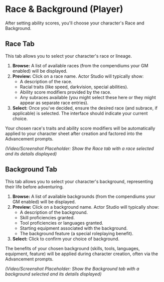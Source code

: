 # Race & Background (Player)

After setting ability scores, you'll choose your character's Race and Background.

## Race Tab

This tab allows you to select your character's race or lineage.

1.  **Browse:** A list of available races (from the compendiums your GM enabled) will be displayed.
2.  **Preview:** Click on a race name. Actor Studio will typically show:
    -   A description of the race.
    -   Racial traits (like speed, darkvision, special abilities).
    -   Ability score modifiers provided by the race.
    -   Any subraces available (you might select these here or they might appear as separate race entries).
3.  **Select:** Once you've decided, ensure the desired race (and subrace, if applicable) is selected. The interface should indicate your current choice.

Your chosen race's traits and ability score modifiers will be automatically applied to your character sheet after creation and factored into the Advancement prompts.

*(Video/Screenshot Placeholder: Show the Race tab with a race selected and its details displayed)*

## Background Tab

This tab allows you to select your character's background, representing their life before adventuring.

1.  **Browse:** A list of available backgrounds (from the compendiums your GM enabled) will be displayed.
2.  **Preview:** Click on a background name. Actor Studio will typically show:
    -   A description of the background.
    -   Skill proficiencies granted.
    -   Tool proficiencies or languages granted.
    -   Starting equipment associated with the background.
    -   The background feature (a special roleplaying benefit).
3.  **Select:** Click to confirm your choice of background.

The benefits of your chosen background (skills, tools, languages, equipment, feature) will be applied during character creation, often via the Advancement prompts.

*(Video/Screenshot Placeholder: Show the Background tab with a background selected and its details displayed)*
